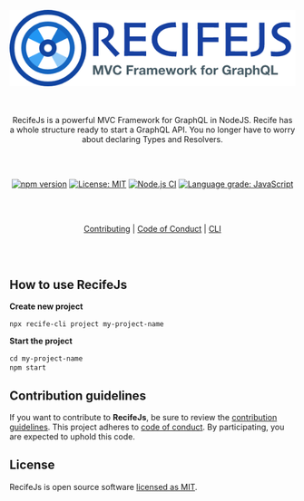 <div align="center">

<br />

<img alt="RecifeJs" src="https://raw.githubusercontent.com/recifejs/recife/master/logo.png" />

<br />
<br />
<br />

RecifeJs is a powerful MVC Framework for GraphQL in NodeJS. Recife has a whole structure ready to start a GraphQL API. You no longer have to worry about declaring Types and Resolvers.

<br />
<br />

[![npm version](https://img.shields.io/npm/v/recife?style=for-the-badge&logo=npm)](https://www.npmjs.com/package/recife) [![License: MIT](https://img.shields.io/github/license/recifejs/recife?style=for-the-badge)](https://github.com/recifejs/recife/blob/master/LICENSE) [![Node.js CI](https://img.shields.io/github/workflow/status/recifejs/recife/Node.js%20CI?style=for-the-badge&logo=github)](https://github.com/recifejs/recife/workflows/Node.js%20CI) [![Language grade: JavaScript](https://img.shields.io/lgtm/grade/javascript/github/recifejs/recife.svg?logo=lgtm&style=for-the-badge)](https://lgtm.com/projects/g/andrelmlins/create-react-dependency/context:javascript)

<br />
<br />

[Contributing](CONTRIBUTING.md) | [Code of Conduct](CODE_OF_CONDUCT.md) | [CLI](https://github.com/recifejs/cli)

<br />
<br />

</div>

## How to use RecifeJs

**Create new project**

```
npx recife-cli project my-project-name
```

**Start the project**

```
cd my-project-name
npm start
```

## Contribution guidelines

If you want to contribute to **RecifeJs**, be sure to review the
[contribution guidelines](CONTRIBUTING.md). This project adheres to
[code of conduct](CODE_OF_CONDUCT.md). By participating, you are expected to
uphold this code.

## License

RecifeJs is open source software [licensed as MIT](https://github.com/recifejs/recife/blob/master/LICENSE).
